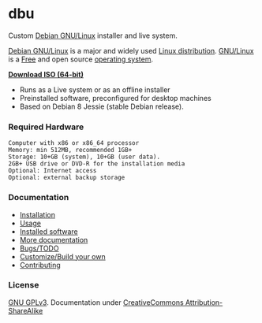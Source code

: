 # dbu

Custom [Debian GNU/Linux](http://www.debian.org/) installer and live system.

[Debian GNU/Linux](https://en.wikipedia.org/wiki/Debian) is a major and widely used [Linux distribution](https://en.wikipedia.org/wiki/Linux_distribution). [GNU/Linux](https://en.wikipedia.org/wiki/Linux) is a [Free](https://en.wikipedia.org/wiki/Free_software) and open source [operating system](https://en.wikipedia.org/wiki/Operating_system).

**[Download ISO (64-bit)](live-image-amd64.hybrid.iso)**

 * Runs as a Live system or as an offline installer
 * Preinstalled software, preconfigured for desktop machines
 * Based on Debian 8 Jessie (stable Debian release).


### Required Hardware

    Computer with x86 or x86_64 processor
    Memory: min 512MB, recommended 1GB+
    Storage: 10+GB (system), 10+GB (user data).
    2GB+ USB drive or DVD-R for the installation media
    Optional: Internet access
    Optional: external backup storage


### Documentation

 * [Installation](doc/install.md)
 * [Usage](doc/usage.md)
 * [Installed software](doc/packages.md)
 * [More documentation](doc/more-docs.md)
 * [Bugs/TODO](TODO.md)
 * [Customize/Build your own](doc/custom.md)
 * [Contributing](doc/contributing.md)



### License

[GNU GPLv3](LICENSE). Documentation under [CreativeCommons Attribution-ShareAlike](LICENSE)